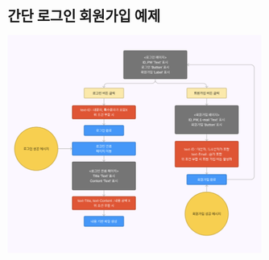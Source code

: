 # 간단 로그인 회원가입 예제
<p align="center">
  <img src="https://github.com/PinguLee/Simple-Login-Join/blob/main/diagram.png"/>
</p>
